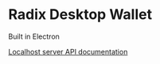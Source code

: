 # Radix Desktop Wallet

Built in Electron

[Localhost server API documentation](https://github.com/radixdlt/desktop-wallet/wiki/localhost-api-docs)

